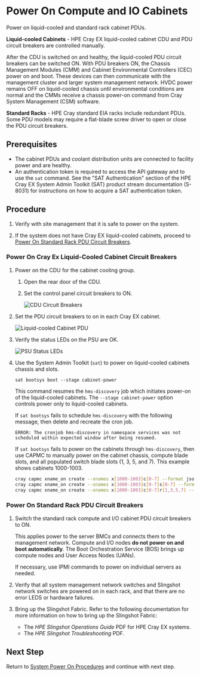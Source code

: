 # Power On Compute and IO Cabinets

Power on liquid-cooled and standard rack cabinet PDUs.

**Liquid-cooled Cabinets** - HPE Cray EX liquid-cooled cabinet CDU and PDU circuit breakers are controlled manually.

After the CDU is switched on and healthy, the liquid-cooled PDU circuit breakers can be switched ON. With PDU breakers ON, the Chassis Management Modules \(CMM\) and Cabinet Environmental Controllers \(CEC\) power on and boot.
These devices can then communicate with the management cluster and larger system management network. HVDC power remains OFF on liquid-cooled chassis until environmental conditions are normal and the CMMs receive a chassis
power-on command from Cray System Management \(CSM\) software.

**Standard Racks** - HPE Cray standard EIA racks include redundant PDUs. Some PDU models may require a flat-blade screw driver to open or close the PDU circuit breakers.

## Prerequisites

* The cabinet PDUs and coolant distribution units are connected to facility power and are healthy.
* An authentication token is required to access the API gateway and to use the `sat` command. See the "SAT Authentication" section of the HPE Cray EX System Admin Toolkit (SAT) product stream documentation (S-8031) for
instructions on how to acquire a SAT authentication token.

## Procedure

1. Verify with site management that it is safe to power on the system.

1. If the system does not have Cray EX liquid-cooled cabinets, proceed to [Power On Standard Rack PDU Circuit Breakers](#power-on-standard-rack-pdu-circuit-breakers).

### Power On Cray Ex Liquid-Cooled Cabinet Circuit Breakers

1. Power on the CDU for the cabinet cooling group.

   1. Open the rear door of the CDU.

   1. Set the control panel circuit breakers to ON.

      ![CDU Circuit Breakers](../../img/operations/CDU_Circuit_Breakers.png)

1. Set the PDU circuit breakers to on in each Cray EX cabinet.

   ![Liquid-cooled Cabinet PDU](../../img/operations/Liquid_Cooled_Cabinet_PDU.svg)

1. Verify the status LEDs on the PSU are OK.

   ![PSU Status LEDs](../../img/operations/PSU_Status.svg)

1. Use the System Admin Toolkit \(`sat`\) to power on liquid-cooled cabinets chassis and slots.

   ```console
   sat bootsys boot --stage cabinet-power
   ```

   This command resumes the `hms-discovery` job which initiates power-on of the liquid-cooled cabinets. The `--stage cabinet-power`
   option controls power only to liquid-cooled cabinets.

   If `sat bootsys` fails to schedule `hms-discovery` with the following message, then delete and recreate the cron job.

   ```text
   ERROR: The cronjob hms-discovery in namespace services was not scheduled within expected window after being resumed.
   ```

   If `sat bootsys` fails to power on the cabinets through `hms-discovery`, then use CAPMC to manually power on the cabinet chassis,
   compute blade slots, and all populated switch blade slots \(1, 3, 5, and 7\). This example shows cabinets 1000-1003.

   ```bash
   cray capmc xname_on create --xnames x[1000-1003]c[0-7] --format json
   cray capmc xname_on create --xnames x[1000-1003]c[0-7]s[0-7] --format json
   cray capmc xname_on create --xnames x[1000-1003]c[0-7]r[1,3,5,7] --format json
   ```

### Power On Standard Rack PDU Circuit Breakers

1. Switch the standard rack compute and I/O cabinet PDU circuit breakers to ON.

   This applies power to the server BMCs and connects them to the management network. Compute and I/O nodes
   **do not power on and boot automatically**. The Boot Orchestration Service \(BOS\) brings up compute nodes and User Access Nodes \(UANs\).

   If necessary, use IPMI commands to power on individual servers as needed.

1. Verify that all system management network switches and Slingshot network switches are powered on in each rack, and that
   there are no error LEDS or hardware failures.

1. Bring up the Slingshot Fabric.
   Refer to the following documentation for more information on how to bring up the Slingshot Fabric:

      * The *HPE Slingshot Operations Guide* PDF for HPE Cray EX systems.
      * The *HPE Slingshot Troubleshooting* PDF.

## Next Step

Return to [System Power On Procedures](System_Power_On_Procedures.md) and continue with next step.
